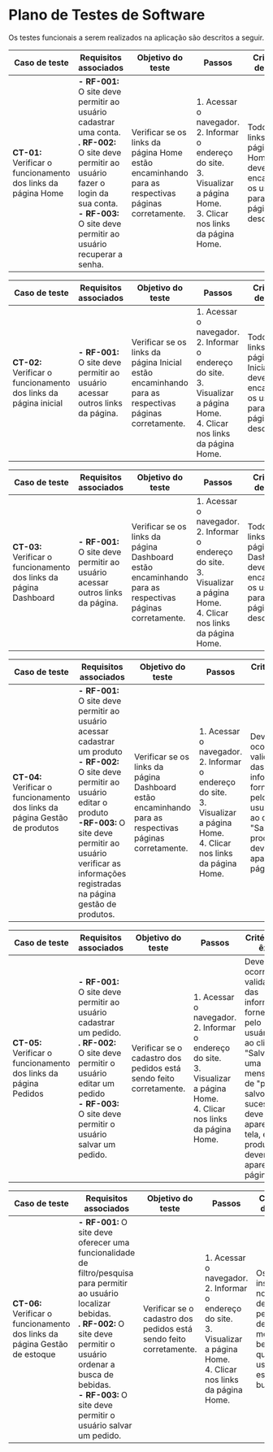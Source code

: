 # Plano de Testes de Software
Os testes funcionais a serem realizados na aplicação são descritos a seguir.


| Caso de teste                                             | Requisitos associados                                                                                                                                                                                                                                                                                                                                              | Objetivo do teste                                                                                 | Passos                                                                                                                                     | Critérios de êxito                                                                    | Responsável |
| --------------------------------------------------------- | ------------------------------------------------------------------------------------------------------------------------------------------------------------------------------------------------------------------------------------------------------------------------------------------------------------------------------------------------------------------ | ------------------------------------------------------------------------------------------------- | ------------------------------------------------------------------------------------------------------------------------------------------ | ------------------------------------------------------------------------------------- | ----------- |
| **CT-01:** Verificar o funcionamento dos links da página Home | **- RF-001:** O site deve permitir ao usuário cadastrar uma conta.  <br> **. RF-002:** O site deve permitir ao usuário fazer o login da sua conta.  <br> **- RF-003:** O site deve permitir ao usuário recuperar a senha. | Verificar se os links da página Home estão encaminhando para as respectivas páginas corretamente. | 1. Acessar o navegador.  <br> 2. Informar o endereço do site.  <br> 3. Visualizar a página Home.  <br> 3. Clicar nos links da página Home. | Todos os links da página Home devem encaminhar os usuários para as páginas descritas. | Alguém       |



| Caso de teste                                             | Requisitos associados                                                                                                                                                                                                                                                                                                                                              | Objetivo do teste                                                                                 | Passos                                                                                                                                     | Critérios de êxito                                                                    | Responsável |
| --------------------------------------------------------- | ------------------------------------------------------------------------------------------------------------------------------------------------------------------------------------------------------------------------------------------------------------------------------------------------------------------------------------------------------------------ | ------------------------------------------------------------------------------------------------- | ------------------------------------------------------------------------------------------------------------------------------------------ | ------------------------------------------------------------------------------------- | ----------- |
| **CT-02:** Verificar o funcionamento dos links da página inicial | **- RF-001:** O site deve permitir ao usuário acessar outros links da página.  <br>   | Verificar se os links da página Inicial estão encaminhando para as respectivas páginas corretamente. | 1. Acessar o navegador.  <br> 2. Informar o endereço do site.  <br> 3. Visualizar a página Home.  <br> 4. Clicar nos links da página Home. | Todos os links da página Inicial devem encaminhar os usuários para as páginas descritas. | Alguém       |



| Caso de teste                                             | Requisitos associados                                                                                                                                                                                                                                                                                                                                              | Objetivo do teste                                                                                 | Passos                                                                                                                                     | Critérios de êxito                                                                    | Responsável |
| --------------------------------------------------------- | ------------------------------------------------------------------------------------------------------------------------------------------------------------------------------------------------------------------------------------------------------------------------------------------------------------------------------------------------------------------ | ------------------------------------------------------------------------------------------------- | ------------------------------------------------------------------------------------------------------------------------------------------ | ------------------------------------------------------------------------------------- | ----------- |
| **CT-03:** Verificar o funcionamento dos links da página Dashboard | **- RF-001:** O site deve permitir ao usuário acessar outros links da página.  <br>   | Verificar se os links da página Dashboard estão encaminhando para as respectivas páginas corretamente. | 1. Acessar o navegador.  <br> 2. Informar o endereço do site.  <br> 3. Visualizar a página Home.  <br> 4. Clicar nos links da página Home. | Todos os links da página Dashboard devem encaminhar os usuários para as páginas descritas. | Alguém       |



| Caso de teste                                             | Requisitos associados                                                                                                                                                                                                                                                                                                                                              | Objetivo do teste                                                                                 | Passos                                                                                                                                     | Critérios de êxito                                                                    | Responsável |
| --------------------------------------------------------- | ------------------------------------------------------------------------------------------------------------------------------------------------------------------------------------------------------------------------------------------------------------------------------------------------------------------------------------------------------------------ | ------------------------------------------------------------------------------------------------- | ------------------------------------------------------------------------------------------------------------------------------------------ | ------------------------------------------------------------------------------------- | ----------- |
| **CT-04:** Verificar o funcionamento dos links da página Gestão de produtos | **- RF-001:** O site deve permitir ao usuário acessar cadastrar um produto  <br> **- RF-002:** O site deve permitir ao usuário editar o produto <br> **-RF-003:** O site deve permitir ao usuário verificar as informações registradas na página gestão de produtos. | Verificar se os links da página Dashboard estão encaminhando para as respectivas páginas corretamente. | 1. Acessar o navegador.  <br> 2. Informar o endereço do site.  <br> 3. Visualizar a página Home.  <br> 4. Clicar nos links da página Home. | Deve ocorrer uma validação das informações fornecidas pelo usuário, e ao clicar em "Salvar", os produtos devem aparecer na página. | Alguém       |


| Caso de teste                                             | Requisitos associados                                                                                                                                                                                                                                                                                                                                              | Objetivo do teste                                                                                 | Passos                                                                                                                                     | Critérios de êxito                                                                    | Responsável |
| --------------------------------------------------------- | ------------------------------------------------------------------------------------------------------------------------------------------------------------------------------------------------------------------------------------------------------------------------------------------------------------------------------------------------------------------ | ------------------------------------------------------------------------------------------------- | ------------------------------------------------------------------------------------------------------------------------------------------ | ------------------------------------------------------------------------------------- | ----------- |
| **CT-05:** Verificar o funcionamento dos links da página Pedidos | **- RF-001:** O site deve permitir ao usuário cadastrar um pedido.  <br> **. RF-002:** O site deve permitir o usuário editar um pedido <br> **- RF-003:** O site deve permitir o usuário salvar um pedido.  <br>   | Verificar se o cadastro dos pedidos está sendo feito corretamente. | 1. Acessar o navegador.  <br> 2. Informar o endereço do site.  <br> 3. Visualizar a página Home.  <br> 4. Clicar nos links da página Home. | Deve ocorrer uma validação das informações fornecidas pelo usuário, e ao clicar em "Salvar", uma mensagem de "pedido salvo com sucesso" deve aparecer na tela, e os produtos devem  aparecer na página. | Alguém       |

| Caso de teste                                             | Requisitos associados                                                                                                                                                                                                                                                                                                                                              | Objetivo do teste                                                                                 | Passos                                                                                                                                     | Critérios de êxito                                                                    | Responsável |
| --------------------------------------------------------- | ------------------------------------------------------------------------------------------------------------------------------------------------------------------------------------------------------------------------------------------------------------------------------------------------------------------------------------------------------------------ | ------------------------------------------------------------------------------------------------- | ------------------------------------------------------------------------------------------------------------------------------------------ | ------------------------------------------------------------------------------------- | ----------- |
| **CT-06:** Verificar o funcionamento dos links da página Gestão de estoque | **- RF-001:** O site deve oferecer uma funcionalidade de filtro/pesquisa para permitir ao usuário localizar bebidas.  <br> **. RF-002:** O site deve permitir o usuário ordenar a busca de bebidas. <br> **- RF-003:** O site deve permitir o usuário salvar um pedido.  <br>   | Verificar se o cadastro dos pedidos está sendo feito corretamente. | 1. Acessar o navegador.  <br> 2. Informar o endereço do site.  <br> 3. Visualizar a página Home.  <br> 4. Clicar nos links da página Home. | Os dados inseridos no filtro de pesquisa devem mostrar a bebida que o usuário está buscando. | Alguém       |

